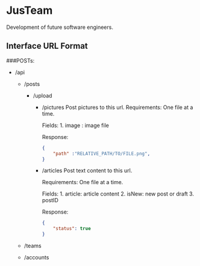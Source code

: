# JusTeam
Development of future software engineers.

## Interface URL Format
###POSTs:

* /api
    * /posts
        * /upload
          * /pictures
              Post pictures to this url.
              Requirements: One file at a time.

              Fields: 1. image : image file

              Response:

              ```json
              {
                  "path" :"RELATIVE_PATH/TO/FILE.png",
              }
              ```

          * /articles
            Post text content to this url.

            Requirements: One file at a time.

            Fields: 1. article: article content 2. isNew: new post or draft 3. postID

            Response:
            ```json
            {
                "status": true
            }
            ```

    * /teams

    * /accounts
